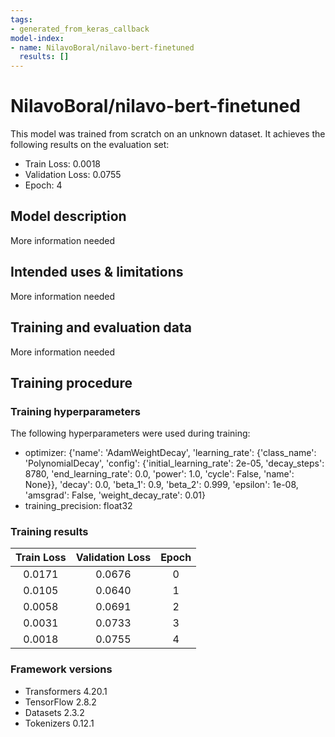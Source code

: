 ```yaml
---
tags:
- generated_from_keras_callback
model-index:
- name: NilavoBoral/nilavo-bert-finetuned
  results: []
---
```


<!-- This model card has been generated automatically according to the information Keras had access to. You should
probably proofread and complete it, then remove this comment. -->

# NilavoBoral/nilavo-bert-finetuned

This model was trained from scratch on an unknown dataset.
It achieves the following results on the evaluation set:
- Train Loss: 0.0018
- Validation Loss: 0.0755
- Epoch: 4

## Model description

More information needed

## Intended uses & limitations

More information needed

## Training and evaluation data

More information needed

## Training procedure

### Training hyperparameters

The following hyperparameters were used during training:
- optimizer: {'name': 'AdamWeightDecay', 'learning_rate': {'class_name': 'PolynomialDecay', 'config': {'initial_learning_rate': 2e-05, 'decay_steps': 8780, 'end_learning_rate': 0.0, 'power': 1.0, 'cycle': False, 'name': None}}, 'decay': 0.0, 'beta_1': 0.9, 'beta_2': 0.999, 'epsilon': 1e-08, 'amsgrad': False, 'weight_decay_rate': 0.01}
- training_precision: float32

### Training results

| Train Loss | Validation Loss | Epoch |
|:----------:|:---------------:|:-----:|
| 0.0171     | 0.0676          | 0     |
| 0.0105     | 0.0640          | 1     |
| 0.0058     | 0.0691          | 2     |
| 0.0031     | 0.0733          | 3     |
| 0.0018     | 0.0755          | 4     |


### Framework versions

- Transformers 4.20.1
- TensorFlow 2.8.2
- Datasets 2.3.2
- Tokenizers 0.12.1
